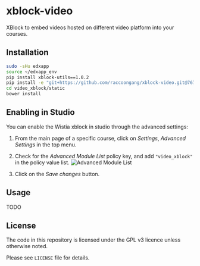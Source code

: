 # xblock-video
XBlock to embed videos hosted on different video platform into your courses.

## Installation

```bash
sudo -sHu edxapp
source ~/edxapp_env
pip install xblock-utils==1.0.2
pip install -e "git+https://github.com/raccoongang/xblock-video.git@767821d63aba3b4f9e2630120e3d480857b8cea3#egg=xblock-video==0.1"
cd video_xblock/static
bower install
```

## Enabling in Studio
You can enable the Wistia xblock in studio through the advanced
settings:

1. From the main page of a specific course, click on *Settings*,
   *Advanced Settings* in the top menu.
1. Check for the *Advanced Module List* policy key, and add
   `"video_xblock"` in the policy value list.
   ![Advanced Module List](https://placehold.it/350x150?text=Here+be+Screenshot)

1. Click on the *Save changes* button.

## Usage

TODO

## License

The code in this repository is licensed under the GPL v3 licence unless otherwise noted.

Please see `LICENSE` file for details.

